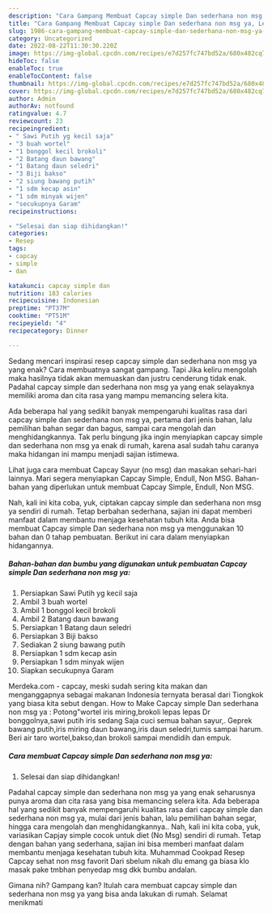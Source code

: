 ```yaml
---
description: "Cara Gampang Membuat Capcay simple Dan sederhana non msg ya, Lezat"
title: "Cara Gampang Membuat Capcay simple Dan sederhana non msg ya, Lezat"
slug: 1986-cara-gampang-membuat-capcay-simple-dan-sederhana-non-msg-ya-lezat
category: Uncategorized
date: 2022-08-22T11:30:30.220Z
image: https://img-global.cpcdn.com/recipes/e7d257fc747bd52a/680x482cq70/capcay-simple-dan-sederhana-non-msg-ya-foto-resep-utama.jpg
hideToc: false
enableToc: true
enableTocContent: false
thumbnail: https://img-global.cpcdn.com/recipes/e7d257fc747bd52a/680x482cq70/capcay-simple-dan-sederhana-non-msg-ya-foto-resep-utama.jpg
cover: https://img-global.cpcdn.com/recipes/e7d257fc747bd52a/680x482cq70/capcay-simple-dan-sederhana-non-msg-ya-foto-resep-utama.jpg
author: Admin
authorAv: notfound
ratingvalue: 4.7
reviewcount: 23
recipeingredient:
- " Sawi Putih yg kecil saja"
- "3 buah wortel"
- "1 bonggol kecil brokoli"
- "2 Batang daun bawang"
- "1 Batang daun seledri"
- "3 Biji bakso"
- "2 siung bawang putih"
- "1 sdm kecap asin"
- "1 sdm minyak wijen"
- "secukupnya Garam"
recipeinstructions:

- "Selesai dan siap dihidangkan!"
categories:
- Resep
tags:
- capcay
- simple
- dan

katakunci: capcay simple dan 
nutrition: 183 calories
recipecuisine: Indonesian
preptime: "PT37M"
cooktime: "PT51M"
recipeyield: "4"
recipecategory: Dinner

---
```



Sedang mencari inspirasi resep capcay simple dan sederhana non msg ya yang enak? Cara membuatnya sangat gampang. Tapi Jika keliru mengolah maka hasilnya tidak akan memuaskan dan justru cenderung tidak enak. Padahal capcay simple dan sederhana non msg ya yang enak selayaknya memiliki aroma dan cita rasa yang mampu memancing selera kita.


Ada beberapa hal yang sedikit banyak mempengaruhi kualitas rasa dari capcay simple dan sederhana non msg ya, pertama dari jenis bahan, lalu pemilihan bahan segar dan bagus, sampai cara mengolah dan menghidangkannya. Tak perlu bingung jika ingin menyiapkan capcay simple dan sederhana non msg ya enak di rumah, karena asal sudah tahu caranya maka hidangan ini mampu menjadi sajian istimewa.

Lihat juga cara membuat Capcay Sayur (no msg) dan masakan sehari-hari lainnya. Mari segera menyiapkan Capcay Simple, Endull, Non MSG. Bahan-bahan yang diperlukan untuk membuat Capcay Simple, Endull, Non MSG.


Nah, kali ini kita coba, yuk, ciptakan capcay simple dan sederhana non msg ya sendiri di rumah. Tetap berbahan sederhana, sajian ini dapat memberi manfaat dalam membantu menjaga kesehatan tubuh kita. Anda bisa membuat Capcay simple Dan sederhana non msg ya menggunakan 10 bahan dan 0 tahap pembuatan. Berikut ini cara dalam menyiapkan hidangannya.

<!--inarticleads1-->

##### Bahan-bahan dan bumbu yang digunakan untuk pembuatan Capcay simple Dan sederhana non msg ya:

1. Persiapkan  Sawi Putih yg kecil saja
1. Ambil 3 buah wortel
1. Ambil 1 bonggol kecil brokoli
1. Ambil 2 Batang daun bawang
1. Persiapkan 1 Batang daun seledri
1. Persiapkan 3 Biji bakso
1. Sediakan 2 siung bawang putih
1. Persiapkan 1 sdm kecap asin
1. Persiapkan 1 sdm minyak wijen
1. Siapkan secukupnya Garam


Merdeka.com - capcay, meski sudah sering kita makan dan menganggapnya sebagai makanan Indonesia ternyata berasal dari Tiongkok yang biasa kita sebut dengan. How to Make Capcay simple Dan sederhana non msg ya : Potong&#34;wortel iris miring,brokoli lepas lepas Dr bonggolnya,sawi putih iris sedang Saja cuci semua bahan sayur,. Geprek bawang putih,iris miring daun bawang,iris daun seledri,tumis sampai harum. Beri air taro wortel,bakso,dan brokoli sampai mendidih dan empuk. 

<!--inarticleads2-->

##### Cara membuat Capcay simple Dan sederhana non msg ya:


1. Selesai dan siap dihidangkan!

Padahal capcay simple dan sederhana non msg ya yang enak seharusnya punya aroma dan cita rasa yang bisa memancing selera kita. Ada beberapa hal yang sedikit banyak mempengaruhi kualitas rasa dari capcay simple dan sederhana non msg ya, mulai dari jenis bahan, lalu pemilihan bahan segar, hingga cara mengolah dan menghidangkannya.. Nah, kali ini kita coba, yuk, variasikan Capjay simple cocok untuk diet (No Msg) sendiri di rumah. Tetap dengan bahan yang sederhana, sajian ini bisa memberi manfaat dalam membantu menjaga kesehatan tubuh kita. Muhammad Cookpad Resep Capcay sehat non msg favorit Dari sbelum nikah dlu emang ga biasa klo masak pake tmbhan penyedap msg dkk bumbu andalan. 

Gimana nih? Gampang kan? Itulah cara membuat capcay simple dan sederhana non msg ya yang bisa anda lakukan di rumah. Selamat menikmati
